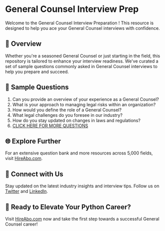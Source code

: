 # General Counsel Interview Prep

Welcome to the General Counsel Interview Preparation ! This resource is designed to help you ace your General Counsel interviews with confidence.

## 🚀 Overview

Whether you're a seasoned General Counsel or just starting in the field, this repository is tailored to enhance your interview readiness. We've curated a set of sample questions commonly asked in General Counsel interviews to help you prepare and succeed.

## 📝 Sample Questions

1. Can you provide an overview of your experience as a General Counsel?
2. What is your approach to managing legal risks within an organization?
3. How would you define the role of a General Counsel?
4. What legal challenges do you foresee in our industry?
5. How do you stay updated on changes in laws and regulations?
6. [CLICK HERE FOR MORE QUESTIONS](https://hireabo.com/job/9_0_12/General%20Counsel)

## 🌐 Explore Further

For an extensive question bank and more resources across 5,000 fields, visit [HireAbo.com](https://www.hireabo.com).

## 📱 Connect with Us

Stay updated on the latest industry insights and interview tips. Follow us on [Twitter](https://twitter.com/hireabo) and [LinkedIn](https://www.linkedin.com/in/hire-abo-3609972a8/).

## 🚀 Ready to Elevate Your Python Career?

Visit [HireAbo.com](https://www.hireabo.com) now and take the first step towards a successful General Counsel career!